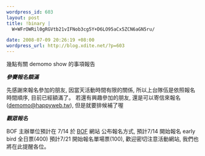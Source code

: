 ```yaml
--- 
wordpress_id: 603
layout: post
title: !binary |
  W+WFrOWRil0gRGVtb21vIFNob3cg5Y+D6LO95aCx5ZCN6aGN5ru/

date: 2008-07-09 20:26:19 +08:00
wordpress_url: http://blog.xdite.net/?p=603
---
```

幾點有關 demomo show 的事項報告

<strong>*參賽報名額滿*</strong>

先感謝來報名參加的朋友, 因當天活動時間有限的關係, 所以上台隊伍是依照報名時間順序, 目前已經額滿了。
若還有興趣參加的朋友, 還是可以寄信來報名(demomo@happyweb.tw), 但是就要排候補了喔

<strong>*觀眾報名*</strong>

BOF 主辦單位預計在 7/14 於 <a href="http://bof.tw">BOF</a> 網站 公布報名方式,
預計7/14 開始報名 early bird 全日票(400)
預計7/21 開始報名單場票(100),
歡迎密切注意活動網站, 我們也將在此提醒各位。
